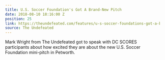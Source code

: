 ```yaml
---
title: U.S. Soccer Foundation's Got A Brand-New Pitch
date: 2018-08-10 18:16:00 Z
position: 25
link: https://theundefeated.com/features/u-s-soccer-foundations-got-a-brand-new-pitch/
source: The Undefeated
---
```


Mark Wright from The Undefeated got to speak with DC SCORES participants about how excited they are about the new U.S. Soccer Foundation mini-pitch in Petworth.